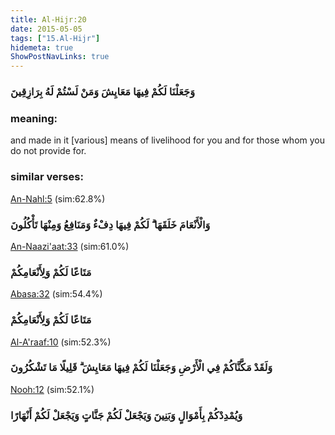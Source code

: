 ```yaml
---
title: Al-Hijr:20
date: 2015-05-05
tags: ["15.Al-Hijr"]
hidemeta: true 
ShowPostNavLinks: true 
---
```

### وَجَعَلْنَا لَكُمْ فِيهَا مَعَايِشَ وَمَنْ لَسْتُمْ لَهُ بِرَازِقِينَ
### meaning: 
and made in it [various] means of livelihood for you and for those whom you do not provide for.
### similar verses: 

[An-Nahl:5](/16/5) (sim:62.8%)

### وَالْأَنْعَامَ خَلَقَهَا ۗ لَكُمْ فِيهَا دِفْءٌ وَمَنَافِعُ وَمِنْهَا تَأْكُلُونَ

[An-Naazi'aat:33](/79/33) (sim:61.0%)

### مَتَاعًا لَكُمْ وَلِأَنْعَامِكُمْ

[Abasa:32](/80/32) (sim:54.4%)

### مَتَاعًا لَكُمْ وَلِأَنْعَامِكُمْ

[Al-A'raaf:10](/7/10) (sim:52.3%)

### وَلَقَدْ مَكَّنَّاكُمْ فِي الْأَرْضِ وَجَعَلْنَا لَكُمْ فِيهَا مَعَايِشَ ۗ قَلِيلًا مَا تَشْكُرُونَ

[Nooh:12](/71/12) (sim:52.1%)

### وَيُمْدِدْكُمْ بِأَمْوَالٍ وَبَنِينَ وَيَجْعَلْ لَكُمْ جَنَّاتٍ وَيَجْعَلْ لَكُمْ أَنْهَارًا

